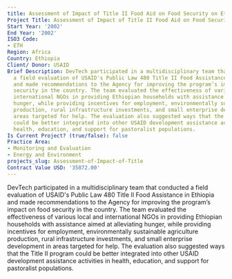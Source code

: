 ```yaml
---
title: Assessment of Impact of Title II Food Aid on Food Security on Ethiopia
Project Title: Assessment of Impact of Title II Food Aid on Food Security on Ethiopia
Start Year: '2002'
End Year: '2002'
ISO3 Code:
- ETH
Region: Africa
Country: Ethiopia
Client/ Donor: USAID
Brief Description: DevTech participated in a multidisciplinary team that conducted
  a field evaluation of USAID's Public Law 480 Title II Food Assistance in Ethiopia
  and made recommendations to the Agency for improving the program’s impact on food
  security in the country. The team evaluated the effectiveness of various local and
  international NGOs in providing Ethiopian households with assistance aimed at alleviating
  hunger, while providing incentives for employment, environmentally sustainable agriculture
  production, rural infrastructure investments, and small enterprise development in
  areas targeted for help. The evaluation also suggested ways that the Title II program
  could be better integrated into other USAID development assistance activities in
  health, education, and support for pastoralist populations.
Is Current Project? (true/false): false
Practice Area:
- Monitoring and Evaluation
- Energy and Environment
projects_slug: Assessment-of-Impact-of-Title
Contract Value USD: '35872.00'
---
```


DevTech participated in a multidisciplinary team that conducted a field evaluation of USAID's Public Law 480 Title II Food Assistance in Ethiopia and made recommendations to the Agency for improving the program’s impact on food security in the country. The team evaluated the effectiveness of various local and international NGOs in providing Ethiopian households with assistance aimed at alleviating hunger, while providing incentives for employment, environmentally sustainable agriculture production, rural infrastructure investments, and small enterprise development in areas targeted for help. The evaluation also suggested ways that the Title II program could be better integrated into other USAID development assistance activities in health, education, and support for pastoralist populations.
